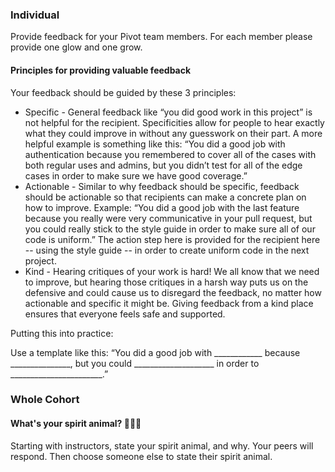 ### Individual

Provide feedback for your Pivot team members. For each member please provide one glow and one grow.

#### Principles for providing valuable feedback

Your feedback should be guided by these 3 principles:

* Specific - General feedback like “you did good work in this project” is not helpful for the recipient. Specificities allow for people to hear exactly what they could improve in without any guesswork on their part. A more helpful example is something like this: “You did a good job with authentication because you remembered to cover all of the cases with both regular uses and admins, but you didn’t test for all of the edge cases in order to make sure we have good coverage.”
* Actionable - Similar to why feedback should be specific, feedback should be actionable so that recipients can make a concrete plan on how to improve. Example: “You did a good job with the last feature because you really were very communicative in your pull request, but you could really stick to the style guide in order to make sure all of our code is uniform.” The action step here is provided for the recipient here -- using the style guide -- in order to create uniform code in the next project.
* Kind - Hearing critiques of your work is hard! We all know that we need to improve, but hearing those critiques in a harsh way puts us on the defensive and could cause us to disregard the feedback, no matter how actionable and specific it might be. Giving feedback from a kind place ensures that everyone feels safe and supported.

Putting this into practice:

Use a template like this: “You did a good job with ____________ because _______________, but you could ____________________ in order to _______________________.”

### Whole Cohort

#### What's your spirit animal? 🐯🐵🐼

Starting with instructors, state your spirit animal, and why. Your peers will respond. Then choose someone else to state their spirit animal.
